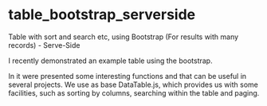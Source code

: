 # table_bootstrap_serverside
Table with sort and search etc, using Bootstrap (For results with many records) - Serve-Side

I recently demonstrated an example table using the bootstrap.

In it were presented some interesting functions and that can be useful in several projects. We use as base DataTable.js, which provides us with some facilities, such as sorting by columns, searching within the table and paging.
